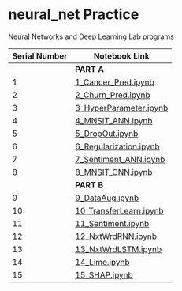 # neural_net Practice
Neural Networks and Deep Learning Lab  programs

| Serial Number | Notebook Link                                     |
|---------------|---------------------------------------------------|
||**PART A**|
| 1             | [1_Cancer_Pred.ipynb](./1_Cancer_Pred.ipynb)      |
| 2             | [2_Churn_Pred.ipynb](./2_Churn_Pred.ipynb)        |
| 3             | [3_HyperParameter.ipynb](./3_HyperParameter.ipynb)  |
| 4             | [4_MNSIT_ANN.ipynb](./4_MNSIT_ANN.ipynb)          |
| 5             | [5_DropOut.ipynb](./5_DropOut.ipynb)              |
| 6             | [6_Regularization.ipynb](./6_Regularization.ipynb)  |
| 7             | [7_Sentiment_ANN.ipynb](./7_Sentiment_ANN.ipynb)    |
| 8             | [8_MNSIT_CNN.ipynb](./8_MNSIT_CNN.ipynb)          |
||**PART B**|
| 9             | [9_DataAug.ipynb](./9_DataAug.ipynb)              |
| 10            | [10_TransferLearn.ipynb](./10_TransferLearn.ipynb)  |
| 11            | [11_Sentiment.ipynb](./11_Sentiment.ipynb)        |
| 12            | [12_NxtWrdRNN.ipynb](./12_NxtWrdRNN.ipynb)        |
| 13            | [13_NxtWrdLSTM.ipynb](./13_NxtWrdLSTM.ipynb)      |
| 14            | [14_Lime.ipynb](./14_Lime.ipynb)                  |
| 15            | [15_SHAP.ipynb](./15_SHAP.ipynb)                  |
